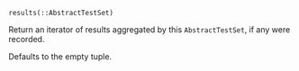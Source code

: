 ```
results(::AbstractTestSet)
```

Return an iterator of results aggregated by this `AbstractTestSet`, if any were recorded.

Defaults to the empty tuple.
